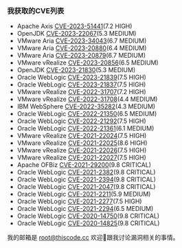 

<!--
**thiscodecc/thiscodecc** is a ✨ _special_ ✨ repository because its `README.md` (this file) appears on your GitHub profile.

Here are some ideas to get you started:

- 🔭 I’m currently working on ...
- 🌱 I’m currently learning ...
- 👯 I’m looking to collaborate on ...
- 🤔 I’m looking for help with ...
- 💬 Ask me about ...
- 📫 How to reach me: ...
- 😄 Pronouns: ...
- ⚡ Fun fact: ...
-->

### 我获取的CVE列表
* Apache Axis [CVE-2023-51441](https://lists.apache.org/thread/8nrm5thop8f82pglx4o0jg8wmvy6d9yd)(7.2 HIGH)
* OpenJDK [CVE-2023-22067](https://openjdk.org/groups/vulnerability/advisories/2023-10-17)(5.3 MEDIUM)
* VMware Aria [CVE-2023-34043](https://www.vmware.com/security/advisories/VMSA-2023-0020.html)(6.7 MEDIUM)
* VMware Aria [CVE-2023-20880](https://www.vmware.com/security/advisories/VMSA-2023-0009.html)(6.4 MEDIUM)
* VMware Aria [CVE-2023-20879](https://www.vmware.com/security/advisories/VMSA-2023-0009.html)(6.7 MEDIUM)
* VMware vRealize [CVE-2023-20856](https://www.vmware.com/security/advisories/VMSA-2023-0002.html)(6.5 MEDIUM)
* OpenJDK [CVE-2023-21830](https://openjdk.org/groups/vulnerability/advisories/2023-01-17)(5.3 MEDIUM)
* Oracle WebLogic [CVE-2023-21839](https://www.oracle.com/security-alerts/cpujan2023.html)(7.5 HIGH)
* Oracle WebLogic [CVE-2023-21837](https://www.oracle.com/security-alerts/cpujan2023.html)(7.5 HIGH)
* VMware vRealize [CVE-2022-31707](https://www.vmware.com/security/advisories/VMSA-2022-0034.html)(7.2 HIGH)
* VMware vRealize [CVE-2022-31708](https://www.vmware.com/security/advisories/VMSA-2022-0034.html)(4.4 MEDIUM)
* IBM WebSphere [CVE-2022-35282](https://www.ibm.com/support/pages/node/6824179)(4.3 MEDIUM)
* Oracle WebLogic [CVE-2022-21350](https://www.oracle.com/security-alerts/cpujan2022.html)(6.5 MEDIUM)
* Oracle WebLogic [CVE-2022-21292](https://www.oracle.com/security-alerts/cpujan2022.html)(7.5 HIGH)
* Oracle WebLogic [CVE-2022-21361](https://www.oracle.com/security-alerts/cpujan2022.html)(6.1 MEDIUM)
* VMware vRealize [CVE-2021-22024](https://www.vmware.com/security/advisories/VMSA-2021-0018.html)(7.5 HIGH)
* VMware vRealize [CVE-2021-22025](https://www.vmware.com/security/advisories/VMSA-2021-0018.html)(8.6 HIGH)
* VMware vRealize [CVE-2021-22026](https://www.vmware.com/security/advisories/VMSA-2021-0018.html)(7.5 HIGH)
* VMware vRealize [CVE-2021-22027](https://www.vmware.com/security/advisories/VMSA-2021-0018.html)(7.5 HIGH)
* Apache OFBiz [CVE-2021-29200](https://lists.apache.org/thread/r7v3pdc8v815qgrp3w6trpqykjkx9vfp)(9.8 CRITICAL)
* Oracle WebLogic [CVE-2021-2382](https://www.oracle.com/security-alerts/cpujul2021.html)(9.8 CRITICAL)
* Oracle WebLogic [CVE-2021-2394](https://www.oracle.com/security-alerts/cpujul2021.html)(9.8 CRITICAL)
* Oracle WebLogic [CVE-2021-2047](https://www.oracle.com/security-alerts/cpujan2021.html)(9.8 CRITICAL)
* Oracle WebLogic [CVE-2021-2211](https://www.oracle.com/security-alerts/cpuapr2021.html)(5.9 MEDIUM)
* Oracle WebLogic [CVE-2021-2277](https://www.oracle.com/security-alerts/cpuapr2021.html)(7.5 HIGH)
* Oracle WebLogic [CVE-2021-2294](https://www.oracle.com/security-alerts/cpuapr2021.html)(6.5 MEDIUM)
* Oracle WebLogic [CVE-2020-14750](https://www.oracle.com/security-alerts/alert-cve-2020-14750.html)(9.8 CRITICAL)
* Oracle WebLogic [CVE-2020-14825](https://www.oracle.com/security-alerts/cpuoct2020.html)(9.8 CRITICAL)

我的邮箱是 root@thiscode.cc 欢迎👏跟我讨论漏洞相关的事情。
